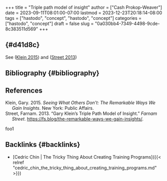 +++
title = "Triple path model of insight"
author = ["Cash Prokop-Weaver"]
date = 2023-09-11T08:01:00-07:00
lastmod = 2023-12-23T20:18:14-08:00
tags = ["hastodo", "concept", "hastodo", "concept"]
categories = ["hastodo", "concept"]
draft = false
slug = "0a030bb4-7349-4498-9cde-8c383511d569"
+++

##  {#d41d8c}

See (<a href="#citeproc_bib_item_1">Klein 2015</a>) and (<a href="#citeproc_bib_item_2">Street 2013</a>)


## Bibliography {#bibliography}

## References

<style>.csl-entry{text-indent: -1.5em; margin-left: 1.5em;}</style><div class="csl-bib-body">
  <div class="csl-entry"><a id="citeproc_bib_item_1"></a>Klein, Gary. 2015. <i>Seeing What Others Don’t: The Remarkable Ways We Gain Insights</i>. New York: Public Affairs.</div>
  <div class="csl-entry"><a id="citeproc_bib_item_2"></a>Street, Farnam. 2013. “Gary Klein’s Triple Path Model of Insight.” <i>Farnam Street</i>. <a href="https://fs.blog/the-remarkable-ways-we-gain-insights/">https://fs.blog/the-remarkable-ways-we-gain-insights/</a>.</div>
</div>

foo1


## Backlinks {#backlinks}

-   [Cedric Chin | The Tricky Thing About Creating Training Programs]({{< relref "cedric_chin_the_tricky_thing_about_creating_training_programs.md" >}})
